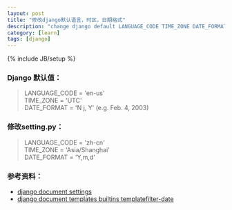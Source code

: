 ```yaml
---
layout: post
title: "修改django默认语言，时区，日期格式"
description: "change django default LANGUAGE_CODE TIME_ZONE DATE_FORMAT"
category: [learn]
tags: [django]
---
```

{% include JB/setup %}

### Django 默认值： 
>LANGUAGE_CODE = 'en-us'  
>TIME_ZONE = 'UTC'  
>DATE_FORMAT   = 'N j, Y' (e.g. Feb. 4, 2003)  

### 修改setting.py：  
>LANGUAGE_CODE = 'zh-cn'  
>TIME_ZONE     = 'Asia/Shanghai'  
>DATE_FORMAT   =  'Y,m,d'  

### 参考资料：
- [django document settings](https://docs.djangoproject.com/en/1.7/ref/settings/)
- [django document templates builtins templatefilter-date](https://docs.djangoproject.com/en/1.7/ref/templates/builtins/#std:templatefilter-date)



